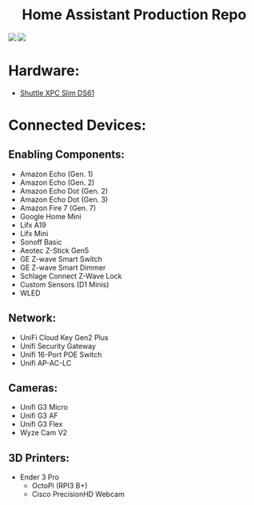 <h1 align="center">
  Home Assistant Production Repo
</h1>
<h4>
<a href="https://travis-ci.org/flamingotter/HASS"><img src="https://travis-ci.org/flamingotter/HASS.svg?branch=master"/></a>  <a href="https://github.com/flamingotter/HASS/commits/master"><img src="https://img.shields.io/github/last-commit/flamingotter/HASS.svg?style=plasticr"/></a>
</h4>

# Hardware:
* <a href="https://www.amazon.com/Shuttle-DH110-Barebone-Kabylake-Heatpipe/dp/B01C87CD0M" target="_blank">Shuttle XPC Slim DS61</a>

# Connected Devices:

## Enabling Components:
* Amazon Echo (Gen. 1)
* Amazon Echo (Gen. 2)
* Amazon Echo Dot (Gen. 2)
* Amazon Echo Dot (Gen. 3)
* Amazon Fire 7 (Gen. 7)
* Google Home Mini
* Lifx A19
* Lifx Mini
* Sonoff Basic
* Aeotec Z-Stick Gen5
* GE Z-wave Smart Switch
* GE Z-wave Smart Dimmer
* Schlage Connect Z-Wave Lock
* Custom Sensors (D1 Minis)
* WLED

## Network:
* UniFi Cloud Key Gen2 Plus
* Unifi Security Gateway
* Unifi 16-Port POE Switch
* Unifi AP-AC-LC

## Cameras:
* Unifi G3 Micro
* Unifi G3 AF
* Unifi G3 Flex
* Wyze Cam V2

## 3D Printers:
* Ender 3 Pro
  * OctoPi (RPI3 B+)
  * Cisco PrecisionHD Webcam
